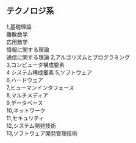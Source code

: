 ## テクノロジ系
1,基礎理論  
離散数学  
応用数学  
情報に関する理論  
通信に関する理論
2,アルゴリズムとプログラミング  
3,コンピュータ構成要素  
4 システム構成要素 
5,ソフトウェア  
6,ハードウェア  
7,ヒューマンインタフェース  
8,マルチメディア  
9,データベース  
10,ネットワーク  
11,セキュリティ  
12,システム開発技術  
13,ソフトウェア開発管理技術
